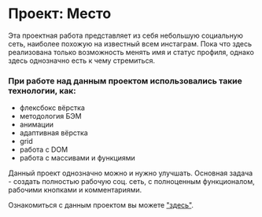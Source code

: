 # Проект: Место

Эта проектная работа представляет из себя небольшую социальную сеть, наиболее похожую на известный всем инстаграм.
Пока что здесь реализована только возможность менять имя и статус профиля, однако здесь однозначно есть к чему стремиться.

### При работе над данным проектом использовались такие технологии, как:
* флексбокс вёрстка
* методология БЭМ
* анимации
* адаптивная вёрстка
* grid
* работа с DOM
* работа с массивами и функциями

Данный проект однозначно можно и нужно улучшать.
Основная задача - создать полностью рабочую соц. сеть, с полноценным функционалом, рабочими кнопками и комментариями.

Ознакомиться с данным проектом вы можете ["здесь"](https://e-zybkin.github.io/mesto/index.html).
